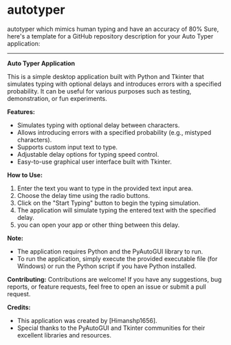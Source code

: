 # autotyper
autotyper which mimics human typing and have an accuracy of 80%
Sure, here's a template for a GitHub repository description for your Auto Typer application:

---

**Auto Typer Application**

This is a simple desktop application built with Python and Tkinter that simulates typing with optional delays and introduces errors with a specified probability. It can be useful for various purposes such as testing, demonstration, or fun experiments.

**Features:**
- Simulates typing with optional delay between characters.
- Allows introducing errors with a specified probability (e.g., mistyped characters).
- Supports custom input text to type.
- Adjustable delay options for typing speed control.
- Easy-to-use graphical user interface built with Tkinter.

**How to Use:**
1. Enter the text you want to type in the provided text input area.
2. Choose the delay time using the radio buttons.
3. Click on the "Start Typing" button to begin the typing simulation.
4. The application will simulate typing the entered text with the specified delay.
5. you can open your app or other thing between this delay.

**Note:**
- The application requires Python and the PyAutoGUI library to run. 
- To run the application, simply execute the provided executable file (for Windows) or run the Python script if you have Python installed.

**Contributing:**
Contributions are welcome! If you have any suggestions, bug reports, or feature requests, feel free to open an issue or submit a pull request.

**Credits:**
- This application was created by [Himanshp1656].
- Special thanks to the PyAutoGUI and Tkinter communities for their excellent libraries and resources.
